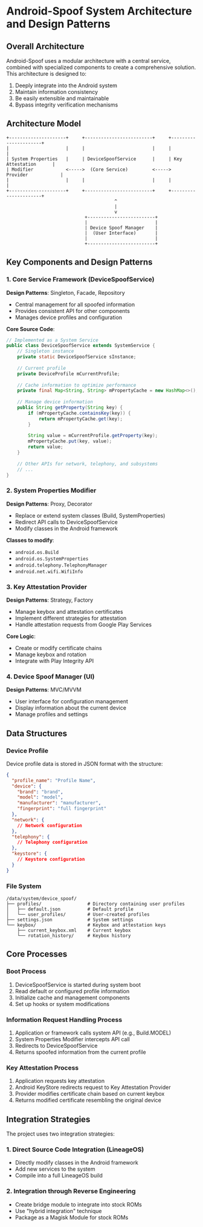 # Android-Spoof System Architecture and Design Patterns

## Overall Architecture
Android-Spoof uses a modular architecture with a central service, combined with specialized components to create a comprehensive solution. This architecture is designed to:
1. Deeply integrate into the Android system
2. Maintain information consistency
3. Be easily extensible and maintainable
4. Bypass integrity verification mechanisms

## Architecture Model
```
+---------------------+     +-------------------------+     +----------------------+
|                     |     |                         |     |                      |
| System Properties   |     | DeviceSpoofService      |     | Key Attestation      |
| Modifier            <----->  (Core Service)         <----->  Provider            |
|                     |     |                         |     |                      |
+---------------------+     +-------------------------+     +----------------------+
                                        ^
                                        |
                                        v
                             +-------------------------+
                             |                         |
                             | Device Spoof Manager    |
                             |  (User Interface)       |
                             |                         |
                             +-------------------------+
```

## Key Components and Design Patterns

### 1. Core Service Framework (DeviceSpoofService)
**Design Patterns**: Singleton, Facade, Repository
- Central management for all spoofed information
- Provides consistent API for other components
- Manages device profiles and configuration

**Core Source Code**:
```java
// Implemented as a System Service
public class DeviceSpoofService extends SystemService {
    // Singleton instance
    private static DeviceSpoofService sInstance;
    
    // Current profile
    private DeviceProfile mCurrentProfile;
    
    // Cache information to optimize performance
    private final Map<String, String> mPropertyCache = new HashMap<>();
    
    // Manage device information
    public String getProperty(String key) {
        if (mPropertyCache.containsKey(key)) {
            return mPropertyCache.get(key);
        }
        
        String value = mCurrentProfile.getProperty(key);
        mPropertyCache.put(key, value);
        return value;
    }
    
    // Other APIs for network, telephony, and subsystems
    // ...
}
```

### 2. System Properties Modifier
**Design Patterns**: Proxy, Decorator
- Replace or extend system classes (Build, SystemProperties)
- Redirect API calls to DeviceSpoofService
- Modify classes in the Android framework

**Classes to modify**:
- `android.os.Build`
- `android.os.SystemProperties`
- `android.telephony.TelephonyManager`
- `android.net.wifi.WifiInfo`

### 3. Key Attestation Provider
**Design Patterns**: Strategy, Factory
- Manage keybox and attestation certificates
- Implement different strategies for attestation
- Handle attestation requests from Google Play Services

**Core Logic**:
- Create or modify certificate chains
- Manage keybox and rotation
- Integrate with Play Integrity API

### 4. Device Spoof Manager (UI)
**Design Patterns**: MVC/MVVM
- User interface for configuration management
- Display information about the current device
- Manage profiles and settings

## Data Structures
### Device Profile
Device profile data is stored in JSON format with the structure:
```json
{
  "profile_name": "Profile Name",
  "device": {
    "brand": "brand",
    "model": "model",
    "manufacturer": "manufacturer",
    "fingerprint": "full fingerprint"
  },
  "network": {
    // Network configuration
  },
  "telephony": {
    // Telephony configuration
  },
  "keystore": {
    // Keystore configuration
  }
}
```

### File System
```
/data/system/device_spoof/
├── profiles/                 # Directory containing user profiles
│   ├── default.json          # Default profile
│   └── user_profiles/        # User-created profiles
├── settings.json             # System settings
└── keybox/                   # Keybox and attestation keys
    ├── current_keybox.xml    # Current keybox
    └── rotation_history/     # Keybox history
```

## Core Processes

### Boot Process
1. DeviceSpoofService is started during system boot
2. Read default or configured profile information
3. Initialize cache and management components
4. Set up hooks or system modifications

### Information Request Handling Process
1. Application or framework calls system API (e.g., Build.MODEL)
2. System Properties Modifier intercepts API call
3. Redirects to DeviceSpoofService
4. Returns spoofed information from the current profile

### Key Attestation Process
1. Application requests key attestation
2. Android KeyStore redirects request to Key Attestation Provider
3. Provider modifies certificate chain based on current keybox
4. Returns modified certificate resembling the original device

## Integration Strategies
The project uses two integration strategies:

### 1. Direct Source Code Integration (LineageOS)
- Directly modify classes in the Android framework
- Add new services to the system
- Compile into a full LineageOS build

### 2. Integration through Reverse Engineering
- Create bridge module to integrate into stock ROMs
- Use "hybrid integration" technique
- Package as a Magisk Module for stock ROMs 
